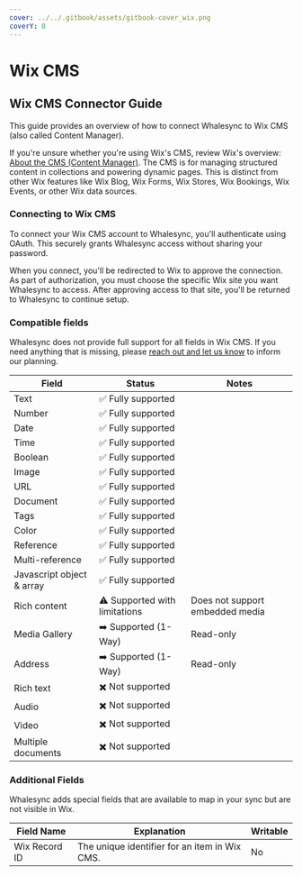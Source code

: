 ```yaml
---
cover: ../../.gitbook/assets/gitbook-cover_wix.png
coverY: 0
---
```


# Wix CMS

## Wix CMS Connector Guide

This guide provides an overview of how to connect Whalesync to Wix CMS (also called Content Manager).

If you're unsure whether you're using Wix's CMS, review Wix's overview: [About the CMS (Content Manager)](https://support.wix.com/en/article/cms-content-management-system-an-overview). The CMS is for managing structured content in collections and powering dynamic pages. This is distinct from other Wix features like Wix Blog, Wix Forms, Wix Stores, Wix Bookings, Wix Events, or other Wix data sources.

### Connecting to Wix CMS

To connect your Wix CMS account to Whalesync, you'll authenticate using OAuth. This securely grants Whalesync access without sharing your password.

When you connect, you'll be redirected to Wix to approve the connection. As part of authorization, you must choose the specific Wix site you want Whalesync to access. After approving access to that site, you'll be returned to Whalesync to continue setup.

### Compatible fields

Whalesync does not provide full support for all fields in Wix CMS. If you need anything that is missing, please [reach out and let us know](../../resources/support/) to inform our planning.

| Field                     | Status                        | Notes                           |
| ------------------------- | ----------------------------- | ------------------------------- |
| Text                      | ✅ Fully supported            |                                 |
| Number                    | ✅ Fully supported            |                                 |
| Date                      | ✅ Fully supported            |                                 |
| Time                      | ✅ Fully supported            |                                 |
| Boolean                   | ✅ Fully supported            |                                 |
| Image                     | ✅ Fully supported            |                                 |
| URL                       | ✅ Fully supported            |                                 |
| Document                  | ✅ Fully supported            |                                 |
| Tags                      | ✅ Fully supported            |                                 |
| Color                     | ✅ Fully supported            |                                 |
| Reference                 | ✅ Fully supported            |                                 |
| Multi-reference           | ✅ Fully supported            |                                 |
| Javascript object & array | ✅ Fully supported            |                                 |
| Rich content              | ⚠️ Supported with limitations | Does not support embedded media |
| Media Gallery             | ➡️ Supported (1-Way)          | Read-only                       |
| Address                   | ➡️ Supported (1-Way)          | Read-only                       |
| Rich text                 | ✖️ Not supported              |                                 |
| Audio                     | ✖️ Not supported              |                                 |
| Video                     | ✖️ Not supported              |                                 |
| Multiple documents        | ✖️ Not supported              |                                 |

### Additional Fields

Whalesync adds special fields that are available to map in your sync but are not visible in Wix.

| Field Name    | Explanation                                   | Writable |
| ------------- | --------------------------------------------- | -------- |
| Wix Record ID | The unique identifier for an item in Wix CMS. | No       |
